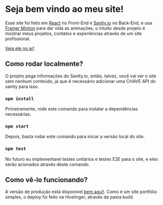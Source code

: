 # Seja bem vindo ao meu site!

Esse site foi feito em [React](https://pt-br.reactjs.org/) no Front-End e [Sanity.io](https://www.sanity.io/) no Back-End, e usa [Framer Motion](https://www.framer.com/docs/) para dar vida as animações, o intuíto desde projeto é mostrar meus projetos, contatos e experiências através de um site profissional.

[Veja ele no ar!](https://joaopster.com.br/)

## Como rodar localmente?

O projeto pega informações do Sanity.io, então, talvez, você vai ver o site sem nenhum conteúdo, já que é necessário adicionar uma CHAVE API do sanity para isso.

### `npm install`

Primeiramente, rode este comando para instalar a dependências necessárias.

### `npm start`

Depois, basta rodar este comando para inicar a versão local do site.

### `npm test`

No futuro eu implementarei testes unitários e testes E2E para o site, e eles serão acionados através deste comando.

## Como vê-lo funcionando?

A versão de produção está disponível [bem aqui!](https://joaopster.com.br/).
Como é um site portfólio simples, o deploy foi feito na Hostinger, através da pasta build.